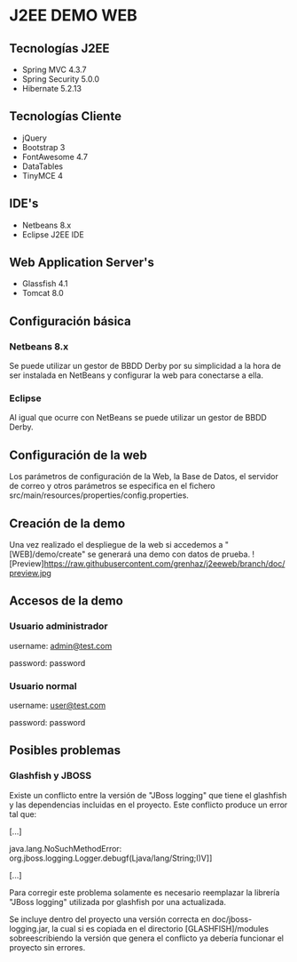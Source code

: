 # J2EE DEMO WEB
## Tecnologías J2EE
- Spring MVC 4.3.7
- Spring Security 5.0.0
- Hibernate 5.2.13
## Tecnologías Cliente
- jQuery
- Bootstrap 3
- FontAwesome 4.7
- DataTables
- TinyMCE 4
## IDE's
- Netbeans 8.x
- Eclipse J2EE IDE
## Web Application Server's
- Glassfish 4.1
- Tomcat 8.0
## Configuración básica
### Netbeans 8.x
Se puede utilizar un gestor de BBDD Derby por su simplicidad a la hora de ser instalada en NetBeans y configurar la web para conectarse a ella.
### Eclipse
Al igual que ocurre con NetBeans se puede utilizar un gestor de BBDD Derby.
## Configuración de la web
Los parámetros de configuración de la Web, la Base de Datos, el servidor de correo y otros parámetros se especifica en el fichero src/main/resources/properties/config.properties.
## Creación de la demo
Una vez realizado el despliegue de la web si accedemos a "[WEB]/demo/create" se generará una demo con datos de prueba.
![Preview]https://raw.githubusercontent.com/grenhaz/j2eeweb/branch/doc/preview.jpg
## Accesos de la demo
### Usuario administrador
username: admin@test.com

password: password
### Usuario normal
username: user@test.com

password: password
## Posibles problemas
### Glashfish y JBOSS
Existe un conflicto entre la versión de "JBoss logging" que tiene el glashfish y las dependencias incluidas en el proyecto. Este conflicto produce un error tal que:

[...]

java.lang.NoSuchMethodError: org.jboss.logging.Logger.debugf(Ljava/lang/String;I)V]]

[...]

Para corregir este problema solamente es necesario reemplazar la librería "JBoss logging" utilizada por glashfish por una actualizada.

Se incluye dentro del proyecto una versión correcta en doc/jboss-logging.jar, la cual si es copiada en el directorio [GLASHFISH]/modules sobreescribiendo la versión que genera el conflicto ya debería funcionar el proyecto sin errores.
